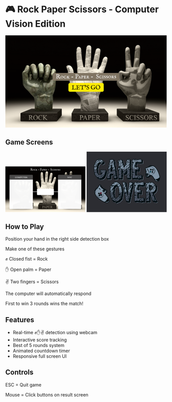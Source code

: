 # 🎮 Rock Paper Scissors - Computer Vision Edition

<div align="center">
  <img src="Resources/start.png" width="600"/>
</div>

## Game Screens

<div align="center">
  <img src="Resources/Bg.png" width="250" title="Main Game Background"/>
  <img src="Resources/game_over.jpg" width="250" title="Game Over Screen"/> 
</div>

## How to Play
Position your hand in the right side detection box

Make one of these gestures 

✊ Closed fist = Rock

✋ Open palm = Paper

✌️ Two fingers = Scissors

The computer will automatically respond

First to win 3 rounds wins the match!
## Features
- Real-time ✊✋✌️ detection using webcam
- Interactive score tracking
- Best of 5 rounds system
- Animated countdown timer
- Responsive full screen UI

## Controls

ESC = Quit game

Mouse = Click buttons on result screen 

